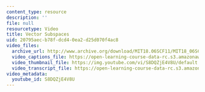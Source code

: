 ```yaml
---
content_type: resource
description: ''
file: null
resourcetype: Video
title: Vector Subspaces
uid: 20795aec-b78f-dcd4-0ea2-d25d070f4ac8
video_files:
  archive_url: http://www.archive.org/download/MIT18.06SCF11/MIT18_06SC_110711_N2_300k.mp4
  video_captions_file: https://open-learning-course-data-rc.s3.amazonaws.com/18-06sc-linear-algebra-fall-2011/0fa96f819581540998577165819872a9_S8DQZjE4V8U.vtt
  video_thumbnail_file: https://img.youtube.com/vi/S8DQZjE4V8U/default.jpg
  video_transcript_file: https://open-learning-course-data-rc.s3.amazonaws.com/18-06sc-linear-algebra-fall-2011/5b4f1c3c69b84147c351605c67c05b2b_S8DQZjE4V8U.pdf
video_metadata:
  youtube_id: S8DQZjE4V8U
---
```

